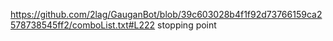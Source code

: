 https://github.com/2lag/GauganBot/blob/39c603028b4f1f92d73766159ca2578738545ff2/comboList.txt#L222 stopping point

